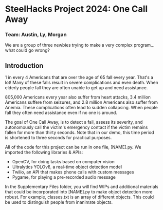 # SteelHacks Project 2024: One Call Away
### Team: Austin, Ly, Morgan

We are a group of three newbies trying to make a very complex program... what could go wrong?

## Introduction

1 in every 4 Americans that are over the age of 65 fall every year. That's a lot! Many of these falls result in severe complications and even death. When elderly people fall they are often unable to get up and need assistance. 

805,000 Americans every year also suffer from heart attacks, 3.4 million Americans suffere from seizures, and 2.8 million Americans also suffer from Anemia. These complications often lead to sudden collapsing. When people fall they often need assistance even if no one is around.

The goal of One Call Away, is to detect a fall, assess its severity, and autonomously call the victim's emergency contact if the victim remains fallen for more than thirty seconds. Note that in our demo, this time period is shortened to three seconds for practical purposes.

All of the code for this project can be run in one file, [NAME].py. We imported the following libraries & APIs:
* OpenCV, for doing tasks based on computer vision
* Ultralytics YOLOv8, a real-time object detection model
* Twilio, an API that makes phone calls with custom messages
* Pygame, for playing a pre-recorded audio message

In the Supplementary Files folder, you will find WIPs and additional materials that could be incorporated into [NAME].py to make object detection more robust. For example, classes.txt is an array of different objects. This could be used to distinguish people from inanimate objects. 

